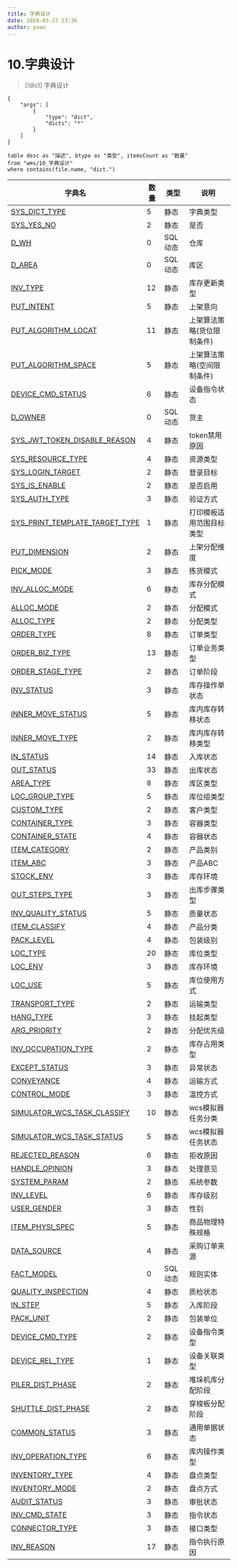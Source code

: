 ```yaml
---
title: 字典设计
date: 2024-03-27 23:36
author: yvan
---
```

# 10.字典设计
>[!dict] 字典设计

```ignore
{ 
	"args": [ 
		{
			"type": "dict",
			"dicts": "*" 
		} 
	] 
}
```

```dataview
table desc as "描述", btype as "类型", itemsCount as "数量"
from "wms/10_字典设计"
where contains(file.name, "dict.")
```


| 字典名                 | 数量     | 类型  | 说明       |
| ---------------------- | --------- | --- | ---------- |
| [SYS_DICT_TYPE](./dict.SYS_DICT_TYPE) | 5 | 静态 | 字典类型 | 
| [SYS_YES_NO](./dict.SYS_YES_NO) | 2 | 静态 | 是否 | 
| [D_WH](./dict.D_WH) | 0 | SQL动态 | 仓库 | 
| [D_AREA](./dict.D_AREA) | 0 | SQL动态 | 库区 | 
| [INV_TYPE](./dict.INV_TYPE) | 12 | 静态 | 库存更新类型 | 
| [PUT_INTENT](./dict.PUT_INTENT) | 5 | 静态 | 上架意向 | 
| [PUT_ALGORITHM_LOCAT](./dict.PUT_ALGORITHM_LOCAT) | 11 | 静态 | 上架算法策略(货位限制条件) | 
| [PUT_ALGORITHM_SPACE](./dict.PUT_ALGORITHM_SPACE) | 5 | 静态 | 上架算法策略(空间限制条件) | 
| [DEVICE_CMD_STATUS](./dict.DEVICE_CMD_STATUS) | 6 | 静态 | 设备指令状态 | 
| [D_OWNER](./dict.D_OWNER) | 0 | SQL动态 | 货主 | 
| [SYS_JWT_TOKEN_DISABLE_REASON](./dict.SYS_JWT_TOKEN_DISABLE_REASON) | 4 | 静态 | token禁用原因 | 
| [SYS_RESOURCE_TYPE](./dict.SYS_RESOURCE_TYPE) | 4 | 静态 | 资源类型 | 
| [SYS_LOGIN_TARGET](./dict.SYS_LOGIN_TARGET) | 2 | 静态 | 登录目标 | 
| [SYS_IS_ENABLE](./dict.SYS_IS_ENABLE) | 2 | 静态 | 是否启用 | 
| [SYS_AUTH_TYPE](./dict.SYS_AUTH_TYPE) | 3 | 静态 | 验证方式 | 
| [SYS_PRINT_TEMPLATE_TARGET_TYPE](./dict.SYS_PRINT_TEMPLATE_TARGET_TYPE) | 1 | 静态 | 打印模板适用范围目标类型 | 
| [PUT_DIMENSION](./dict.PUT_DIMENSION) | 2 | 静态 | 上架分配维度 | 
| [PICK_MODE](./dict.PICK_MODE) | 3 | 静态 | 拣货模式 | 
| [INV_ALLOC_MODE](./dict.INV_ALLOC_MODE) | 6 | 静态 | 库存分配模式 | 
| [ALLOC_MODE](./dict.ALLOC_MODE) | 2 | 静态 | 分配模式 | 
| [ALLOC_TYPE](./dict.ALLOC_TYPE) | 2 | 静态 | 分配类型 | 
| [ORDER_TYPE](./dict.ORDER_TYPE) | 8 | 静态 | 订单类型 | 
| [ORDER_BIZ_TYPE](./dict.ORDER_BIZ_TYPE) | 13 | 静态 | 订单业务类型 | 
| [ORDER_STAGE_TYPE](./dict.ORDER_STAGE_TYPE) | 2 | 静态 | 订单阶段 | 
| [INV_STATUS](./dict.INV_STATUS) | 3 | 静态 | 库存操作单状态 | 
| [INNER_MOVE_STATUS](./dict.INNER_MOVE_STATUS) | 5 | 静态 | 库内库存转移状态 | 
| [INNER_MOVE_TYPE](./dict.INNER_MOVE_TYPE) | 2 | 静态 | 库内库存转移类型 | 
| [IN_STATUS](./dict.IN_STATUS) | 14 | 静态 | 入库状态 | 
| [OUT_STATUS](./dict.OUT_STATUS) | 33 | 静态 | 出库状态 | 
| [AREA_TYPE](./dict.AREA_TYPE) | 8 | 静态 | 库区类型 | 
| [LOC_GROUP_TYPE](./dict.LOC_GROUP_TYPE) | 5 | 静态 | 库位组类型 | 
| [CUSTOM_TYPE](./dict.CUSTOM_TYPE) | 2 | 静态 | 客户类型 | 
| [CONTAINER_TYPE](./dict.CONTAINER_TYPE) | 3 | 静态 | 容器类型 | 
| [CONTAINER_STATE](./dict.CONTAINER_STATE) | 4 | 静态 | 容器状态 | 
| [ITEM_CATEGORY](./dict.ITEM_CATEGORY) | 2 | 静态 | 产品类别 | 
| [ITEM_ABC](./dict.ITEM_ABC) | 3 | 静态 | 产品ABC | 
| [STOCK_ENV](./dict.STOCK_ENV) | 3 | 静态 | 库存环境 | 
| [OUT_STEPS_TYPE](./dict.OUT_STEPS_TYPE) | 3 | 静态 | 出库步骤类型 | 
| [INV_QUALITY_STATUS](./dict.INV_QUALITY_STATUS) | 5 | 静态 | 质量状态 | 
| [ITEM_CLASSIFY](./dict.ITEM_CLASSIFY) | 4 | 静态 | 产品分类 | 
| [PACK_LEVEL](./dict.PACK_LEVEL) | 4 | 静态 | 包装级别 | 
| [LOC_TYPE](./dict.LOC_TYPE) | 20 | 静态 | 库位类型 | 
| [LOC_ENV](./dict.LOC_ENV) | 3 | 静态 | 库存环境 | 
| [LOC_USE](./dict.LOC_USE) | 5 | 静态 | 库位使用方式 | 
| [TRANSPORT_TYPE](./dict.TRANSPORT_TYPE) | 2 | 静态 | 运输类型 | 
| [HANG_TYPE](./dict.HANG_TYPE) | 3 | 静态 | 挂起类型 | 
| [ARG_PRIORITY](./dict.ARG_PRIORITY) | 2 | 静态 | 分配优先级 | 
| [INV_OCCUPATION_TYPE](./dict.INV_OCCUPATION_TYPE) | 2 | 静态 | 库存占用类型 | 
| [EXCEPT_STATUS](./dict.EXCEPT_STATUS) | 3 | 静态 | 异常状态 | 
| [CONVEYANCE](./dict.CONVEYANCE) | 4 | 静态 | 运输方式 | 
| [CONTROL_MODE](./dict.CONTROL_MODE) | 3 | 静态 | 温控方式 | 
| [SIMULATOR_WCS_TASK_CLASSIFY](./dict.SIMULATOR_WCS_TASK_CLASSIFY) | 10 | 静态 | wcs模拟器任务分类 | 
| [SIMULATOR_WCS_TASK_STATUS](./dict.SIMULATOR_WCS_TASK_STATUS) | 5 | 静态 | wcs模拟器任务状态 | 
| [REJECTED_REASON](./dict.REJECTED_REASON) | 6 | 静态 | 拒收原因 | 
| [HANDLE_OPINION](./dict.HANDLE_OPINION) | 3 | 静态 | 处理意见 | 
| [SYSTEM_PARAM](./dict.SYSTEM_PARAM) | 2 | 静态 | 系统参数 | 
| [INV_LEVEL](./dict.INV_LEVEL) | 6 | 静态 | 库存级别 | 
| [USER_GENDER](./dict.USER_GENDER) | 3 | 静态 | 性别 | 
| [ITEM_PHYSI_SPEC](./dict.ITEM_PHYSI_SPEC) | 5 | 静态 | 商品物理特殊规格 | 
| [DATA_SOURCE](./dict.DATA_SOURCE) | 4 | 静态 | 采购订单来源 | 
| [FACT_MODEL](./dict.FACT_MODEL) | 0 | SQL动态 | 规则实体 | 
| [QUALITY_INSPECTION](./dict.QUALITY_INSPECTION) | 4 | 静态 | 质检状态 | 
| [IN_STEP](./dict.IN_STEP) | 5 | 静态 | 入库阶段 | 
| [PACK_UNIT](./dict.PACK_UNIT) | 2 | 静态 | 包装单位 | 
| [DEVICE_CMD_TYPE](./dict.DEVICE_CMD_TYPE) | 2 | 静态 | 设备指令类型 | 
| [DEVICE_REL_TYPE](./dict.DEVICE_REL_TYPE) | 1 | 静态 | 设备关联类型 | 
| [PILER_DIST_PHASE](./dict.PILER_DIST_PHASE) | 2 | 静态 | 堆垛机库分配阶段 | 
| [SHUTTLE_DIST_PHASE](./dict.SHUTTLE_DIST_PHASE) | 2 | 静态 | 穿梭板分配阶段 | 
| [COMMON_STATUS](./dict.COMMON_STATUS) | 3 | 静态 | 通用单据状态 | 
| [INV_OPERATION_TYPE](./dict.INV_OPERATION_TYPE) | 6 | 静态 | 库内操作类型 | 
| [INVENTORY_TYPE](./dict.INVENTORY_TYPE) | 4 | 静态 | 盘点类型 | 
| [INVENTORY_MODE](./dict.INVENTORY_MODE) | 2 | 静态 | 盘点方式 | 
| [AUDIT_STATUS](./dict.AUDIT_STATUS) | 3 | 静态 | 审批状态 | 
| [INV_CMD_STATE](./dict.INV_CMD_STATE) | 3 | 静态 | 指令状态 | 
| [CONNECTOR_TYPE](./dict.CONNECTOR_TYPE) | 3 | 静态 | 接口类型 | 
| [INV_REASON](./dict.INV_REASON) | 17 | 静态 | 指令执行原因 | 
